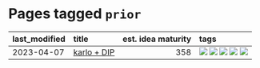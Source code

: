 # Pages tagged `prior`

|last_modified|title|est. idea maturity|tags
|:---|:---|---:|:---|
|2023-04-07|[karlo + DIP](../karlo-dip.md)|358|[![](https://img.shields.io/badge/tag-deepimageprior-e839f4)](../tags/deepimageprior.md) [![](https://img.shields.io/badge/tag-experimental-53417a)](../tags/experimental.md) [![](https://img.shields.io/badge/tag-image_generation-b08442)](../tags/image_generation.md) [![](https://img.shields.io/badge/tag-prior-e6ab9)](../tags/prior.md) [![](https://img.shields.io/badge/tag-wip-48fb29)](../tags/wip.md)|